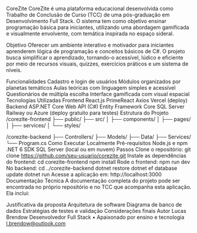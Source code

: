 CoreZite
CoreZite é uma plataforma educacional desenvolvida como Trabalho de Conclusão de Curso (TCC) de uma pós-graduação em Desenvolvimento Full Stack. O sistema tem como objetivo ensinar programação básica para iniciantes, utilizando uma abordagem gamificada e visualmente envolvente, com temática inspirada no espaço sideral.

Objetivo
Oferecer um ambiente interativo e motivador para iniciantes aprenderem lógica de programação e conceitos básicos de C#. O projeto busca simplificar o aprendizado, tornando-o acessível, lúdico e eficiente por meio de recursos visuais, quizzes, exercícios práticos e um sistema de níveis.

Funcionalidades
Cadastro e login de usuários
Módulos organizados por planetas temáticos
Aulas teóricas com linguagem simples e acessível
Questionários de múltipla escolha
Interface gamificada com visual espacial
Tecnologias Utilizadas
Frontend
React.js
PrimeReact
Axios
Vercel (deploy)
Backend
ASP.NET Core Web API (C#)
Entity Framework Core
SQL Server
Railway ou Azure (deploy gratuito para testes)
Estrutura do Projeto
/corezite-frontend
  ├── public/
  ├── src/
  │   ├── components/
  │   ├── pages/
  │   ├── services/
  │   └── styles/

/corezite-backend
  ├── Controllers/
  ├── Models/
  ├── Data/
  ├── Services/
  └── Program.cs
Como Executar Localmente
Pré-requisitos
Node.js e npm
.NET 6 SDK
SQL Server (local ou em nuvem)
Passos
Clone o repositório:
git clone https://github.com/seu-usuario/corezite.git
Instale as dependências do frontend:
cd corezite-frontend
npm install
Rode o frontend:
npm run dev
No backend:
cd ../corezite-backend
dotnet restore
dotnet ef database update
dotnet run
Acesse a aplicação em: http://localhost:3000
Documentação Técnica
A documentação completa do projeto pode ser encontrada no próprio repositório e no TCC que acompanha esta aplicação. Ela inclui:

Justificativa da proposta
Arquitetura de software
Diagrama de banco de dados
Estratégias de testes e validação
Considerações finais
Autor
Lucas Brendow
Desenvolvedor Full Stack • Apaixonado por ensino e tecnologia
l.brendow@outlook.com
